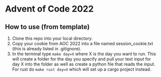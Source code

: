 # Advent of Code 2022

## How to use (from template)

1. Clone this repo into your local directory. 
2. Copy your cookie from AOC 2022 into a file named session_cookie.txt (this is already listed in .gitignore).
3. In the terminal type `make day=X` where X is the day you want to run. This will create a folder for the day you specify and pull your text input for day X into the folder as well as create a python file that reads the input. For rust do `make rust day=X` which will set up a cargo project instead.

